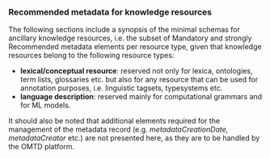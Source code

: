 ### Recommended metadata for knowledge resources

The following sections include a synopsis of the minimal schemas  for ancillary knowledge resources, i.e. the subset of Mandatory and strongly Recommended metadata elements per resource type, given that knowledge resources belong to the following resource types:

*   **lexical/conceptual resource**: reserved not only for lexica, ontologies, term lists, glossaries etc. but also for any resource that can be used for annotation purposes, i.e. linguistic tagsets, typesystems etc.
*   **language description**: reserved mainly for computational grammars and for ML models.

It should also be noted that additional elements required for the management of the metadata record (e.g. _metadataCreationDate, metadataCreator_ etc.) are not presented here, as they are to be handled by the OMTD platform.


